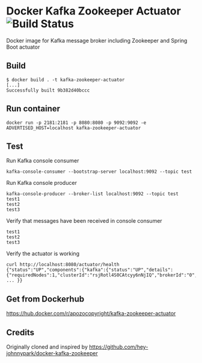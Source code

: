 Docker Kafka Zookeeper Actuator ![Build Status](https://travis-ci.org/apozo-copyright/docker-kafka-zookeeper-actuator.svg?branch=master)
================================
Docker image for Kafka message broker including Zookeeper and Spring Boot actuator

Build
-----
```
$ docker build . -t kafka-zookeeper-actuator
[...]
Successfully built 9b382d40bccc
```

Run container
-------------
```
docker run -p 2181:2181 -p 8080:8080 -p 9092:9092 -e ADVERTISED_HOST=localhost kafka-zookeeper-actuator
```

Test
----
Run Kafka console consumer
```
kafka-console-consumer --bootstrap-server localhost:9092 --topic test
```

Run Kafka console producer
```
kafka-console-producer --broker-list localhost:9092 --topic test
test1
test2
test3
```

Verify that messages have been received in console consumer
```
test1
test2
test3
```

Verify the actuator is working
```
curl http://localhost:8080/actuator/health
{"status":"UP","components":{"kafka":{"status":"UP","details":{"requiredNodes":1,"clusterId":"rsjRotl4S0CAtcyy6nNjIQ","brokerId":"0","nodes":1}}, ... }}
```

Get from Dockerhub
------------------
https://hub.docker.com/r/apozocopyright/kafka-zookeeper-actuator

Credits
-------
Originally cloned and inspired by https://github.com/hey-johnnypark/docker-kafka-zookeeper
